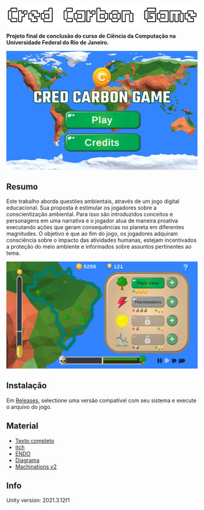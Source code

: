 ![Cred-Carbon-Game](https://github.com/daniellopes04/cred-carbon-game/blob/main/Assets/Images/cred_carbon_game.png)

**Projeto final de conclusão do curso de Ciência da Computação na Universidade Federal do Rio de Janeiro.**

![Main Screen](https://github.com/daniellopes04/cred-carbon-game/blob/main/Assets/Images/home_screen.png)

## Resumo

Este trabalho aborda questões ambientais, através de um jogo digital educacional. Sua proposta é estimular os jogadores sobre a conscientização ambiental. Para isso são introduzidos conceitos e personagens em uma narrativa e o jogador atua de maneira proativa executando ações que geram consequências no planeta em diferentes magnitudes. O objetivo é que ao fim do jogo, os jogadores adquiram consciência sobre o impacto das atividades humanas, estejam incentivados a proteção do meio ambiente e informados sobre assuntos pertinentes ao tema.

![Main Screen](https://github.com/daniellopes04/cred-carbon-game/blob/main/Assets/Images/main_screen.png)

## Instalação

Em [Releases](https://github.com/daniellopes04/cred-carbon-game/releases), selectione uma versão compatível com seu sistema e execute o arquivo do jogo.


## Material
* [Texto completo](https://www.overleaf.com/1859785958nttzqqxbkmdr)
* [itch](https://ludesufrj.itch.io/credcarbongame)
* [ENDO](https://miro.com/app/board/uXjVO0a7qvc=/)
* [Diagrama](https://www.yworks.com/yed-live/?file=https://gist.githubusercontent.com/daniellopes04/3cbb4e90167d474294ebaf18e3f9804f/raw/1aa3fff64529d4125db88d104f9a265ece233ce0/digrama_jogo_tcc)
* [Machinations v2](https://my.machinations.io/d/modelo-alternativo-2/d84a34d0c03b11ed915c02f943517e50)


## Info
Unity version: 2021.3.12f1
